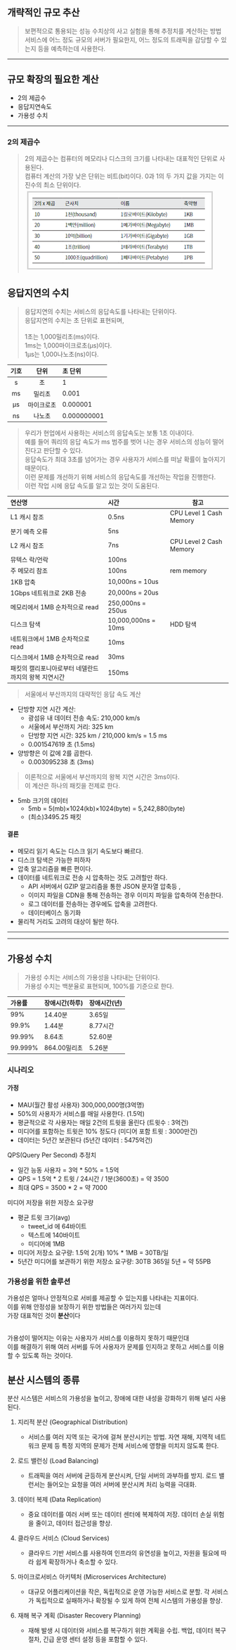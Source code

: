## 개략적인 규모 추산

> 보편적으로 통용되는 성능 수치상의 사고 실험을 통해 추정치를 계산하는 방법<br>
> 서비스에 어느 정도 규모의 서버가 필요한지, 어느 정도의 트래픽을 감당할 수 있는지 등을 예측하는데 사용한다.

-----------

## 규모 확장의 필요한 계산

- 2의 제곱수
- 응답지연속도
- 가용성 수치

-----

### 2의 제곱수

> 2의 제곱수는 컴퓨터의 메모리나 디스크의 크기를 나타내는 대표적인 단위로 사용된다.<br>
> 컴퓨터 계산의 가장 낮은 단위는 비트(bit)이다. 0과 1의 두 가지 값을 가지는 이진수의 최소 단위이다.<br>
> <img src="img.png" style="border: 3px solid lightgrey; padding: 5px; margin:5px">

## 응답지연의 수치

> 응답지연의 수치는 서비스의 응답속도를 나타내는 단위이다.<br>
> 응답지연의 수치는 초 단위로 표현되며, <br><br>
> 1초는 1,000밀리초(ms)이다.<br>
> 1ms는 1,000마이크로초(μs)이다.<br>
> 1μs는 1,000나노초(ns)이다.<br>

| 기호 |  단위   | 초 단위        | 
|:--:|:-----:|:------------|
| s  |   초   | 1           |
| ms |  밀리초  | 0.001       |
| μs | 마이크로초 | 0.000001    |
| ns |  나노초  | 0.000000001 |

> 우리가 현업에서 사용하는 서비스의 응답속도는 보통 1초 이내이다.<br>
> 예를 들어 쿼리의 응답 속도가 ms 범주를 벗어 나는 경우 서비스의 성능이 떨어진다고 판단할 수 있다.<br>
> 응답속도가 최대 3초를 넘어가는 경우 사용자가 서비스를 떠날 확률이 높아지기 때문이다.<br>
> 이런 문제를 개선하기 위해 서비스의 응답속도를 개선하는 작업을 진행한다.<br>
> 이런 작업 시에 응답 속도를 알고 있는 것이 도움된다.

| 연산명                          | 시간                  | 참고                      |
|:-----------------------------|:--------------------|-------------------------|
| L1 캐시 참조                     | 0.5ns               | CPU Level 1 Cash Memory |
| 분기 예측 오류                     | 5ns                 |                         |
| L2 캐시 참조                     | 7ns                 | CPU Level 2 Cash Memory |
| 뮤텍스 락/언락                     | 100ns               |                         |
| 주 메모리 참조                     | 100ns               | rem memory              |
| 1KB 압축                       | 10,000ns = 10us     |                         |
| 1Gbps 네트워크로 2KB 전송           | 20,000ns = 20us     |                         |
| 메모리에서 1MB 순차적으로 read         | 250,000ns = 250us   |                         |
| 디스크 탐색                       | 10,000,000ns = 10ms | HDD 탐색                  |
| 네트워크에서 1MB 순차적으로 read        | 10ms                |                         |
| 디스크에서 1MB 순차적으로 read         | 30ms                |                         |
| 패킷의 캘리포니아로부터 네델란드까지의 왕복 지연시간 | 150ms               |                         |

> 서울에서 부산까지의 대략적인 응답 속도 계산

- 단방향 지연 시간 계산:
    - 광섬유 내 데이터 전송 속도: 210,000 km/s
    - 서울에서 부산까지 거리: 325 km
    - 단방향 지연 시간: 325 km / 210,000 km/s = 1.5 ms
    - 0.001547619 초 (1.5ms)
- 양방향은 이 값에 2를 곱한다.
    - 0.003095238 초 (3ms)

> 이론적으로 서울에서 부산까지의 왕복 지연 시간은 3ms이다.<br>
> 이 계산은 하나의 패킷을 전제로 한다.<br>

- 5mb 크기의 데이터
    - 5mb = 5(mb)×1024(kb)×1024(byte) = 5,242,880(byte)
    - (최소)3495.25 패킷

#### 결론

- 메모리 읽기 속도는 디스크 읽기 속도보다 빠르다.
- 디스크 탐색은 가능한 피하자
- 압축 알고리즘을 빠른 편이다.
- 데이터를 네트워크로 전송 시 압축하는 것도 고려할만 하다.
    - API 서버에서 GZIP 알고리즘을 통한 JSON 문자열 압축등 ,
    - 이미지 파일을 CDN을 통해 전송하는 경우 이미지 파일을 압축하여 전송한다.
    - 로그 데이터를 전송하는 경우에도 압축을 고려한다.
    - 데이터베이스 동기화
- 물리적 거리도 고려의 대상이 될만 하다.

-----

-----

## 가용성 수치

> 가용성 수치는 서비스의 가용성을 나타내는 단위이다.<br>
> 가용성 수치는 백분율로 표현되며, 100%를 기준으로 한다.<br>

| 가용률     | 장애시간(하루)  | 장애시간(년) |
|:--------|:----------|:--------|
| 99%     | 14.40분    | 3.65일   |
| 99.9%   | 1.44분     | 8.77시간  |
| 99.99%  | 8.64초     | 52.60분  |
| 99.999% | 864.00밀리초 | 5.26분   |

### 시나리오

#### **가정**

- MAU(월간 활성 사용자) 300,000,000명(3억명)
- 50%의 사용자가 서비스를 매일 사용한다. (1.5억)
- 평균적으로 각 사용자는 매일 2건의 트윗을 올린다 (트윗수 : 3억건)
- 미디어를 포함하는 트윗은 10% 정도다 (미디어 포함 트윗 : 3000만건)
- 데이터는 5년간 보관된다 (5년간 데이터 : 5475억건)

QPS(Query Per Second) 추정치

- 일간 능동 사용자 = 3억 * 50% = 1.5억
- QPS = 1.5억 * 2 트윗 / 24시간 / 1분(3600초) = 약 3500
- 최대 QPS = 3500 * 2 = 약 7000

미디어 저장을 위한 저장소 요구량

- 평균 트윗 크기(avg)
    - tweet_id 에 64바이트
    - 텍스트에 140바이트
    - 미디어에 1MB
- 미디어 저장소 요구량: 1.5억 2(개) 10% * 1MB = 30TB/일
- 5년간 미디어를 보관하기 위한 저장소 요구량: 30TB 365일 5년 = 약 55PB

### 가용성을 위한 솔루션

가용성은 얼마나 안정적으로 서비를 제공할 수 있는지를 나타내는 지표이다.<br>
이를 위해 안정성을 보장하기 위한 방법들은 여러가지 있는데<br>
가장 대표적인 것이 **분산**이다<br><br>

가용성이 떨어지는 이유는 사용자가 서비스를 이용하지 못하기 때문인대<br>
이를 해결하기 위해 여러 서버를 두어 사용자가 문제를 인지하고 못하고 서비스를 이용할 수 있도록 하는 것이다.<br>

## 분산 시스템의 종류

분산 시스템은 서비스의 가용성을 높이고, 장애에 대한 내성을 강화하기 위해 널리 사용된다.

1. 지리적 분산 (Geographical Distribution)
    - 서비스를 여러 지역 또는 국가에 걸쳐 분산시키는 방법. 자연 재해, 지역적 네트워크 문제 등 특정 지역의 문제가 전체 서비스에 영향을 미치지 않도록 한다.

2. 로드 밸런싱 (Load Balancing)
    - 트래픽을 여러 서버에 균등하게 분산시켜, 단일 서버의 과부하를 방지. 로드 밸런서는 들어오는 요청을 여러 서버에 분산시켜 처리 능력을 극대화.

3. 데이터 복제 (Data Replication)
    - 중요 데이터를 여러 서버 또는 데이터 센터에 복제하여 저장. 데이터 손실 위험을 줄이고, 데이터 접근성을 향상.

4. 클라우드 서비스 (Cloud Services)
    - 클라우드 기반 서비스를 사용하여 인프라의 유연성을 높이고, 자원을 필요에 따라 쉽게 확장하거나 축소할 수 있다.

5. 마이크로서비스 아키텍처 (Microservices Architecture)
    - 대규모 어플리케이션을 작은, 독립적으로 운영 가능한 서비스로 분할. 각 서비스가 독립적으로 실패하거나 확장될 수 있게 하여 전체 시스템의 가용성을 향상.

6. 재해 복구 계획 (Disaster Recovery Planning)
    - 재해 발생 시 데이터와 서비스를 복구하기 위한 계획을 수립. 백업, 데이터 복구 절차, 긴급 운영 센터 설정 등을 포함할 수 있다.
